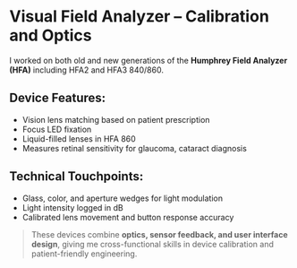 # Visual Field Analyzer – Calibration and Optics

I worked on both old and new generations of the **Humphrey Field Analyzer (HFA)** including HFA2 and HFA3 840/860.

## Device Features:

- Vision lens matching based on patient prescription
- Focus LED fixation
- Liquid-filled lenses in HFA 860
- Measures retinal sensitivity for glaucoma, cataract diagnosis

## Technical Touchpoints:

- Glass, color, and aperture wedges for light modulation
- Light intensity logged in dB
- Calibrated lens movement and button response accuracy

> These devices combine **optics, sensor feedback, and user interface design**, giving me cross-functional skills in device calibration and patient-friendly engineering.
